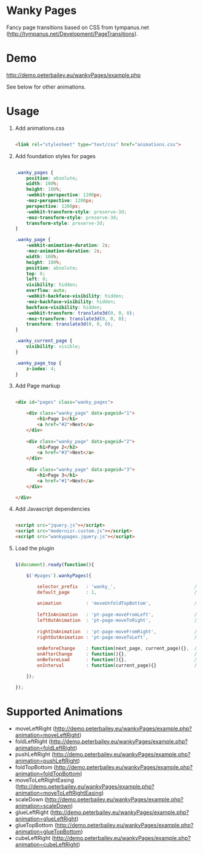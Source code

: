 Wanky Pages
===========

Fancy page transitions based on CSS from tympanus.net (http://tympanus.net/Development/PageTransitions).

Demo
====

http://demo.peterbailey.eu/wankyPages/example.php

See below for other animations.

Usage
=====

1. Add animations.css

    ```html

    <link rel="stylesheet" type="text/css" href="animations.css">

    ```

2. Add foundation styles for pages

    ```css

    .wanky_pages {
        position: absolute;
        width: 100%;
        height: 100%;
        -webkit-perspective: 1200px;
        -moz-perspective: 1200px;
        perspective: 1200px;
        -webkit-transform-style: preserve-3d;
        -moz-transform-style: preserve-3d;
        transform-style: preserve-3d;
    }

    .wanky_page {
        -webkit-animation-duration: 2s;
        -moz-animation-duration: 2s;
        width: 100%;
        height: 100%;
        position: absolute;
        top: 0;
        left: 0;
        visibility: hidden;
        overflow: auto;
        -webkit-backface-visibility: hidden;
        -moz-backface-visibility: hidden;
        backface-visibility: hidden;
        -webkit-transform: translate3d(0, 0, 0);
        -moz-transform: translate3d(0, 0, 0);
        transform: translate3d(0, 0, 0);
    }

    .wanky_current_page {
        visibility: visible;
    }

    .wanky_page_top {
        z-index: 4;
    }

    ```

3. Add Page markup

    ```html

    <div id="pages" class="wanky_pages">

        <div class="wanky_page" data-pageid="1">
            <h1>Page 1</h1>
            <a href="#2">Next</a>
        </div>
        
        <div class="wanky_page" data-pageid="2">
            <h1>Page 2</h2>
            <a href="#3">Next</a>
        </div>
        
        <div class="wanky_page" data-pageid="3">
            <h1>Page 3</h1>
            <a href="#1">Next</a>
        </div>

    </div>

    ```

4. Add Javascript dependencies

    ```html

    <script src="jquery.js"></script>
    <script src="modernizr.custom.js"></script>
    <script src="wankypages.jquery.js"></script>

    ```

5. Load the plugin

    ```javascript

    $(document).ready(function(){

        $('#pages').wankyPages({

            selector_prefix   : 'wanky_',                             // Prefix to give all classes and ID's
            default_page      : 1,                                    // Default/ first page to load
            
            animation         : 'moveUnfoldTopBottom',                // Animation to used. Change to false to use overrides
            
            leftInAnimation   : 'pt-page-moveFromLeft',               // Override left-in animation
            leftOutAnimation  : 'pt-page-moveToRight',                // Override left-out animatino
            
            rightInAnimation  : 'pt-page-moveFromRight',              // Override right-in animation
            rightOutAnimation : 'pt-page-moveToLeft',                 // Override right-out animation
            
            onBeforeChange    : function(next_page, current_page){},  // Function to call before page changes
            onAfterChange     : function(){},                         // Function to call after page changes
            onBeforeLoad      : function(){},                         // Function to call before plugin loads
            onInterval        : function(current_page){}              // Function to call on page checking interval

        });

    });

    ```
    
Supported Animations
====================

- moveLeftRight (http://demo.peterbailey.eu/wankyPages/example.php?animation=moveLeftRight)
- foldLeftRight (http://demo.peterbailey.eu/wankyPages/example.php?animation=foldLeftRight)
- pushLeftRight (http://demo.peterbailey.eu/wankyPages/example.php?animation=pushLeftRight)
- foldTopBottom (http://demo.peterbailey.eu/wankyPages/example.php?animation=foldTopBottom)
- moveToLeftRightEasing (http://demo.peterbailey.eu/wankyPages/example.php?animation=moveToLeftRightEasing)
- scaleDown (http://demo.peterbailey.eu/wankyPages/example.php?animation=scaleDown)
- glueLeftRight (http://demo.peterbailey.eu/wankyPages/example.php?animation=glueLeftRight)
- glueTopBottom (http://demo.peterbailey.eu/wankyPages/example.php?animation=glueTopBottom)
- cubeLeftRight (http://demo.peterbailey.eu/wankyPages/example.php?animation=cubeLeftRight)
